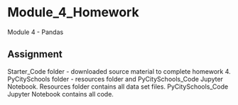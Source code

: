# Module_4_Homework
Module 4 - Pandas

## Assignment
Starter_Code folder - downloaded source material to complete homework 4. 
PyCitySchools folder - resources folder and PyCitySchools_Code Jupyter Notebook. 
    Resources folder contains all data set files. 
    PyCitySchools_Code Jupyter Notebook contains all code. 